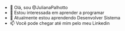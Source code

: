 - 👋 Olá, sou @JulianaPalhotto
- 👀 Estou interessada em aprender a programar
- 🌱 Atualmente estou aprendendo Desenvolver Sistema
- 📫 Você pode chegar até mim pelo meu Linkedin

<!---
JulianaPalhotto/JulianaPalhotto is a ✨ special ✨ repository because its `README.md` (this file) appears on your GitHub profile.
You can click the Preview link to take a look at your changes.
--->
